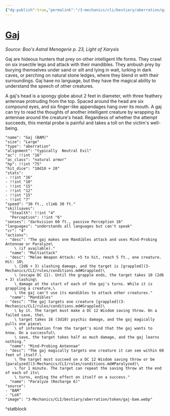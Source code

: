 ```yaml
---
{"dg-publish":true,"permalink":"/3-mechanics/cli/bestiary/aberration/gaj-bam/","tags":["ttrpg-cli/compendium/src/5e/bam","ttrpg-cli/monster/cr/4","ttrpg-cli/monster/size/large","ttrpg-cli/monster/type/aberration"],"created":"2025-02-22T12:02:28.184-05:00","updated":"2025-02-26T17:46:11.165-05:00"}
---
```


# [Gaj](3-Mechanics/CLI/bestiary/aberration/gaj-bam.md)
*Source: Boo's Astral Menagerie p. 23, Light of Xaryxis*  

Gaj are hideous hunters that prey on other intelligent life forms. They crawl on six insectile legs and attack with their mandibles. They ambush prey by burying themselves under sand or silt and lying in wait, lurking in dark caves, or perching on natural stone ledges, where they blend in with their surroundings. Gaj have no language, but they have the magical ability to understand the speech of other creatures.

A gaj's head is a spongy globe about 2 feet in diameter, with three feathery antennae protruding from the top. Spaced around the head are six compound eyes, and six finger-like appendages hang over its mouth. A gaj can try to read the thoughts of another intelligent creature by wrapping its antennae around the creature's head. Regardless of whether the attempt succeeds, this mental probe is painful and takes a toll on the victim's well-being.

```statblock
"name": "Gaj (BAM)"
"size": "Large"
"type": "aberration"
"alignment": "typically  Neutral Evil"
"ac": !!int "16"
"ac_class": "natural armor"
"hp": !!int "75"
"hit_dice": "10d10 + 20"
"stats":
- !!int "16"
- !!int "10"
- !!int "15"
- !!int "12"
- !!int "15"
- !!int "7"
"speed": "30 ft., climb 30 ft."
"skillsaves":
  "Stealth": !!int "4"
  "Perception": !!int "6"
"senses": "darkvision 60 ft., passive Perception 16"
"languages": "understands all languages but can't speak"
"cr": "4"
"actions":
- "desc": "The gaj makes one Mandibles attack and uses Mind-Probing Antennae or Paralyze\
    \ (if available)."
  "name": "Multiattack"
- "desc": "Melee Weapon Attack: +5 to hit, reach 5 ft., one creature. Hit: 10\
    \ (2d6 + 3) slashing damage, and the target is [grappled](3-Mechanics/CLI/rules/conditions.md#Grappled)\
    \ (escape DC 11). Until the grapple ends, the target takes 10 (2d6 + 3) slashing\
    \ damage at the start of each of the gaj's turns. While it is grappling a creature,\
    \ the gaj can't use its mandibles to attack other creatures."
  "name": "Mandibles"
- "desc": "The gaj targets one creature [grappled](3-Mechanics/CLI/rules/conditions.md#Grappled)\
    \ by it. The target must make a DC 12 Wisdom saving throw. On a failed save, the\
    \ target takes 16 (3d10) psychic damage, and the gaj magically pulls one piece\
    \ of information from the target's mind that the gaj wants to know. On a successful\
    \ save, the target takes half as much damage, and the gaj learns nothing."
  "name": "Mind-Probing Antennae"
- "desc": "The gaj magically targets one creature it can see within 60 feet of itself.\
    \ The target must succeed on a DC 12 Wisdom saving throw or be [paralyzed](3-Mechanics/CLI/rules/conditions.md#Paralyzed)\
    \ for 1 minute. The target can repeat the saving throw at the end of each of its\
    \ turns, ending the effect on itself on a success."
  "name": "Paralyze (Recharge 6)"
"source":
- "BAM"
- "LoX"
"image": "3-Mechanics/CLI/bestiary/aberration/token/gaj-bam.webp"
```
^statblock